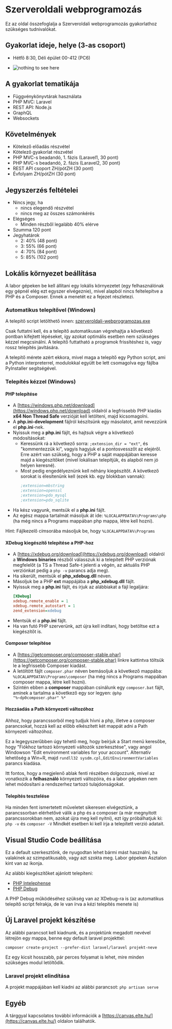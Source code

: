 
# Szerveroldali webprogramozás

Ez az oldal összefoglalja a Szerveroldali webprogramozás gyakorlathoz szükséges tudnivalókat.

## Gyakorlat ideje, helye (3-as csoport)
- Hétfő 8:30, Déli épület 00-412 (PC6)

- ![nothing to see here](https://people.inf.elte.hu/totadavid95/images/email.png)


## A gyakorlat tematikája

- Függvénykönyvtárak használata
- PHP MVC: Laravel
- REST API: Node.js
- GraphQL
- Websockets

## Követelmények
- Kötelező előadás részvétel
- Kötelező gyakorlat részvétel
- PHP MVC-s beadandó, 1. fázis (Laravel1, 30 pont)
- PHP MVC-s beadandó, 2. fázis (Laravel2, 30 pont)
- REST API csoport ZH/pótZH (30 pont)
- Évfolyam ZH/pótZH (30 pont)

## Jegyszerzés feltételei
- Nincs jegy, ha
  - nincs elegendő részvétel
  - nincs meg az összes számonkérés
- Elégséges
  - Minden részből legalább 40% elérve
- Szumma 120 pont
- Jegyhatárok
  - 2: 40% (48 pont)
  - 3: 55% (66 pont)
  - 4: 70% (84 pont)
  - 5: 85% (102 pont)

## Lokális környezet beállítása

A labor gépeken be kell állítani egy lokális környezetet (egy felhasználónak egy gépnél elég ezt egyszer elvégeznie), mivel alapból nincs feltelepítve a PHP és a Composer. Ennek a menetét ez a fejezet részletezi.

### Automatikus telepítővel (Windows)

A telepítő script letölthető innen: [szerveroldali-webprogramozas.exe](https://github.com/totadavid95/elte/blob/master/SzerveroldaliWebprogramozas/Installer/szerveroldali-webprogramozas.exe?raw=true)

Csak futtatni kell, és a telepítő automatikusan végrehajtja a következő pontban kifejtett lépéseket, így azokat optimális esetben nem szükséges kézzel megcsinálni. A telepítő futtatható a programok frissítéshez is, vagy rossz telepítés javítására.

A telepítő mérete azért ekkora, mivel maga a telepítő egy Python script, ami a Python interpreterrel, modulokkal együtt be lett csomagolva egy fájlba PyInstaller segítségével.

### Telepítés kézzel (Windows)

#### PHP telepítése
- A [https://windows.php.net/download](https://windows.php.net/download) oldalról a legfrissebb PHP kiadás __x64 Non Thread Safe__ verzióját kell letölteni, majd kicsomagolni.
- A __php.ini-development__ fájlról készítsünk egy másolatot, amit nevezzünk el __php.ini__-nek.
- Nyissuk meg a __php.ini__ fájlt, és hajtsuk végre a következő módosításokat:
  - Keressünk rá a következő sorra:  `;extension_dir = "ext"`, és "kommentezzük ki", vagyis hagyjuk el a pontosvesszőt az elejéről. Erre azért van szükség, hogy a PHP a saját mappájában keresse majd a kiegészítőket (mivel lokálisan telepítjük, és alapból nem jó helyen keresné).
  - Most pedig engedélyeznünk kell néhány kiegészítőt. A következő sorokat is élesítenünk kell (ezek kb. egy blokkban vannak):
     ```ini
    ;extension=mbstring
    ;extension=openssl
    ;extension=pdo_mysql
    ;extension=pdo_sqlite
    ```
- Ha kész vagyunk, mentsük el a __php.ini__ fájlt.
- Az egész mappa tartalmát másoljuk át ide: 
  `%LOCALAPPDATA%\Programs\php` (ha még nincs a Programs mappában php mappa, létre kell hozni).

Hint: Fájlkezelő címsorába másoljuk be, hogy `%LOCALAPPDATA%\Programs`

#### XDebug kiegészítő telepítése a PHP-hoz
- A [https://xdebug.org/download](https://xdebug.org/download) oldalról a __Windows binaries__ részből válasszuk ki a telepített PHP verziónak megfelelőt (a TS a Thread Safe-t jelenti a végén, az aktuális PHP verziónkat pedig a `php -v` parancs adja meg).
- Ha sikerült, mentsük el __php_xdebug.dll__ néven.
- Másoljuk be a PHP __ext__ mappájába a __php_xdebug.dll__ fájlt.
- Nyissuk meg a __php.ini__ fájlt, és írjuk az alábbiakat a fájl legaljára:
  ```ini
  [XDebug]
  xdebug.remote_enable = 1
  xdebug.remote_autostart = 1
  zend_extension=xdebug
  ```
- Mentsük el a __php.ini__ fájlt.
- Ha van futó PHP szerverünk, azt újra kell indítani, hogy betöltse ezt a kiegészítőt is.

#### Composer telepítése
- A [https://getcomposer.org/composer-stable.phar](https://getcomposer.org/composer-stable.phar) linkre kattintva töltsük le a legfrissebb Composer kiadást.
- A letöltött fájlt `composer.phar` néven bemásoljuk a következő mappába: `%LOCALAPPDATA%\Programs\composer` (ha még nincs a Programs mappában composer mappa, létre kell hozni).
- Szintén ebben a __composer__ mappában csinálunk egy `composer.bat` fájlt, aminek a tartalma a következő egy sor legyen: 
 `@php "%~dp0composer.phar" %*`

#### Hozzáadás a Path környezeti változóhoz
Ahhoz, hogy parancssorból meg tudjuk hívni a php, illetve a composer parancsokat, hozzá kell az előbb elkészített két mappát adni a Path környezeti változóhoz.

Ez a legegyszerűbben úgy tehető meg, hogy beírjuk a Start menü keresőbe, hogy "Fiókhoz tartozó környezeti változók szerkesztése", vagy angol Windowson "Edit environment variables for your account". Alternatív lehetőség a Win+R, majd `rundll32 sysdm.cpl,EditEnvironmentVariables` parancs kiadása.

Itt fontos, hogy a megjelenő ablak fenti részében dolgozzunk, mivel az vonatkozik a __felhasználó__ környezeti változóira, és a labor gépeken nem lehet módosítani a rendszerhez tartozó tulajdonságokat.

#### Telepítés tesztelése
Ha minden fent ismertetett műveletet sikeresen elvégeztünk, a parancssorban elérhetővé válik a php és a composer (a már megnyitott parancssorokban nem, azokat újra meg kell nyitni), ezt így próbálhatjuk ki:
`php -v` és `composer -V`
Mindkét esetben ki kell írja a telepített verzió adatait.

## Visual Studio Code beállítása

Ez a default szerkesztőnk, de nyugodtan lehet bármi mást használni, ha valakinek az szimpatikusabb, vagy azt szokta meg. Labor gépeken Asztalon kint van az ikonja.

 Az alábbi kiegészítőket ajánlott telepíteni:
- [PHP Intelephense](https://marketplace.visualstudio.com/items?itemName=bmewburn.vscode-intelephense-client)
- [PHP Debug](https://marketplace.visualstudio.com/items?itemName=felixfbecker.php-debug)

A PHP Debug működéséhez szükség van az XDebug-ra is (az automatikus telepítő script felrakja, de le van írva a kézi telepítés menete is)

## Új Laravel projekt készítése

Az alábbi parancsot kell kiadnunk, és a projektünk megadott nevével létrejön egy mappa, benne egy default laravel projekttel:

`composer create-project --prefer-dist laravel/laravel projekt-neve`

Ez egy kicsit hosszabb, pár perces folyamat is lehet, mire minden szükséges modul letöltődik.

### Laravel projekt elindítása
A projekt mappájában kell kiadni az alábbi parancsot:
`php artisan serve`

## Egyéb

A tárggyal kapcsolatos további információk a [https://canvas.elte.hu/](https://canvas.elte.hu/) oldalon találhatók.
